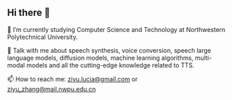 ## Hi there 👋
🌱 I’m currently studying Computer Science and Technology at Northwestern Polytechnical University.

💬 Talk with me about speech synthesis, voice conversion, speech large language models, diffusion models, machine learning algorithms, multi-modal models and all the cutting-edge knowledge related to TTS.

📫 How to reach me: ziyu.lucia@gmail.com or ziyu_zhang@mail.nwpu.edu.cn

<!--
**ziyu6/ziyu6** is a ✨ _special_ ✨ repository because its `README.md` (this file) appears on your GitHub profile.

Here are some ideas to get you started:

- 🔭 I’m currently working on ...
- 🌱 I’m currently learning ...
- 👯 I’m looking to collaborate on ...
- 🤔 I’m looking for help with ...
- 💬 Ask me about ...
- 📫 How to reach me: ...
- 😄 Pronouns: ...
- ⚡ Fun fact: ...
-->
